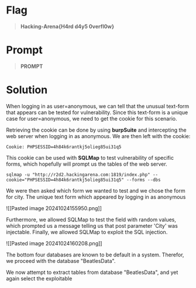 # Flag

> **Hacking-Arena{H4rd d4y5 0verfl0w}**

# Prompt

> **PROMPT**

# Solution

When logging in as user=anonymous, we can tell that the unusual text-form that appears can be tested for vulnerability. Since this text-form is a unique case for user=anonymous, we need to get the cookie for this scenario.

Retrieving the cookie can be done by using **burpSuite** and intercepting the web server when logging in as anonymous. We are then left with the cookie:

```
Cookie: PHPSESSID=4h84k6rantkj5olieg85ui31q5
```

This cookie can be used with **SQLMap** to test vulnerability of specific forms, which hopefully will prompt us the tables of the web server.

````
sqlmap -u "http://r2d2.hackingarena.com:1819/index.php" --cookie="PHPSESSID=4h84k6rantkj5olieg85ui31q5" --forms --dbs
````

We were then asked which form we wanted to test and we chose the form for city. The unique text form which appeared by logging in as anonymous

![[Pasted image 20241024155950.png]]

Furthermore, we allowed SQLMap to test the field with random values, which prompted us a message telling us that post parameter 'City' was injectable. Finally, we allowed SQLMap to exploit the SQL injection.

![[Pasted image 20241024160208.png]]

The bottom four databases are known to be default in a system. Therefor, we proceed with the database "BeatlesData".

We now attempt to extract tables from database "BeatlesData", and yet again select the exploitable 